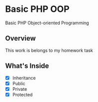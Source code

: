 # Basic PHP OOP
Basic PHP Object-oriented Programming

## Overview
This work is belongs to my homework task

## What's Inside
- [x] Inheritance
- [x] Public
- [x] Private
- [x] Protected

